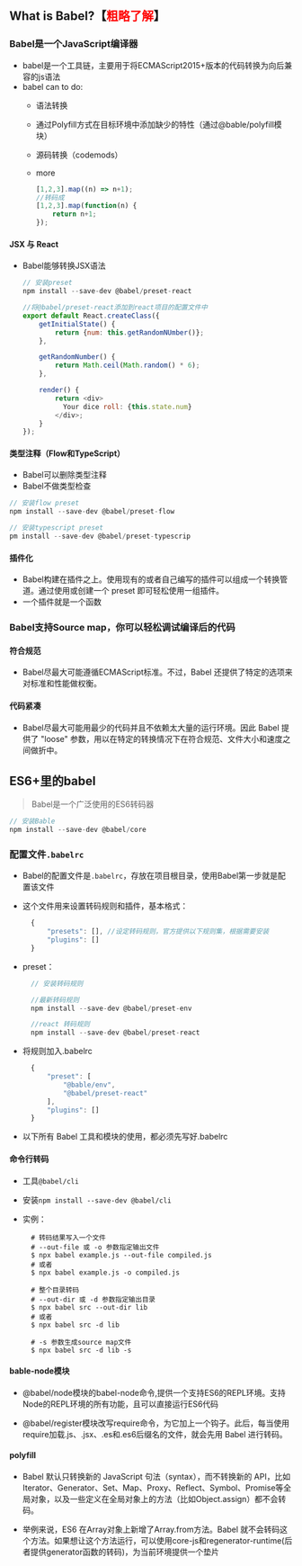 ## What is Babel?【<span style="color: red;">粗略了解</span>】

### Babel是一个JavaScript编译器
- babel是一个工具链，主要用于将ECMAScript2015+版本的代码转换为向后兼容的js语法
- babel can to do:
  - 语法转换
  - 通过Polyfill方式在目标环境中添加缺少的特性（通过@bable/polyfill模块）
  - 源码转换（codemods）
  - more

    ```js
    [1,2,3].map((n) => n+1);
    //转码成
    [1,2,3].map(function(n) {
        return n+1;
    });
    ```

#### JSX 与 React
- Babel能够转换JSX语法

  ```js
  // 安装preset
  npm install --save-dev @babel/preset-react

  //将@babel/preset-react添加到react项目的配置文件中
  export default React.createClass({
      getInitialState() {
          return {num: this.getRandomNUmber()};
      },

      getRandomNumber() {
          return Math.ceil(Math.random() * 6);
      },

      render() {
          return <div>
            Your dice roll: {this.state.num}
          </div>;
      }
  });
  ```

#### 类型注释（Flow和TypeScript）
- Babel可以删除类型注释
- Babel不做类型检查

```js
// 安装flow preset
npm install --save-dev @babel/preset-flow

// 安装typescript preset
pm install --save-dev @babel/preset-typescrip
```

#### 插件化
- Babel构建在插件之上。使用现有的或者自己编写的插件可以组成一个转换管道。通过使用或创建一个 preset 即可轻松使用一组插件。
- 一个插件就是一个函数

### Babel支持Source map，你可以轻松调试编译后的代码

#### 符合规范
- Babel尽最大可能遵循ECMAScript标准。不过，Babel 还提供了特定的选项来对标准和性能做权衡。

#### 代码紧凑
- Babel尽最大可能用最少的代码并且不依赖太大量的运行环境。因此 Babel 提供了 "loose" 参数，用以在特定的转换情况下在符合规范、文件大小和速度之间做折中。


## ES6+里的babel

> Babel是一个广泛使用的ES6转码器

```js
// 安装Bable
npm install --save-dev @babel/core
```

### 配置文件```.babelrc```
- Babel的配置文件是```.babelrc```，存放在项目根目录，使用Babel第一步就是配置该文件
- 这个文件用来设置转码规则和插件，基本格式：
  ```js
    {
        "presets": [], //设定转码规则，官方提供以下规则集，根据需要安装
        "plugins": []
    }
  ```

- preset：
  ```js
    // 安装转码规则

    //最新转码规则
    npm install --save-dev @babel/preset-env

    //react 转码规则
    npm install --save-dev @babel/preset-react
  ```

- 将规则加入.babelrc
  ```js
    {
        "preset": [
            "@bable/env",
            "@babel/preset-react"
        ],
        "plugins": []
    }
  ```

- 以下所有 Babel 工具和模块的使用，都必须先写好.babelrc

#### 命令行转码
- 工具```@babel/cli```
- 安装```npm install --save-dev @babel/cli```
- 实例：
  
  ```shell
    # 转码结果写入一个文件
    # --out-file 或 -o 参数指定输出文件
    $ npx babel example.js --out-file compiled.js
    # 或者
    $ npx babel example.js -o compiled.js

    # 整个目录转码
    # --out-dir 或 -d 参数指定输出目录
    $ npx babel src --out-dir lib
    # 或者
    $ npx babel src -d lib

    # -s 参数生成source map文件
    $ npx babel src -d lib -s
  ```

#### bable-node模块
- @babel/node模块的babel-node命令,提供一个支持ES6的REPL环境。支持Node的REPL环境的所有功能，且可以直接运行ES6代码

- @babel/register模块改写require命令，为它加上一个钩子。此后，每当使用require加载.js、.jsx、.es和.es6后缀名的文件，就会先用 Babel 进行转码。

#### polyfill
- Babel 默认只转换新的 JavaScript 句法（syntax），而不转换新的 API，比如Iterator、Generator、Set、Map、Proxy、Reflect、Symbol、Promise等全局对象，以及一些定义在全局对象上的方法（比如Object.assign）都不会转码。

- 举例来说，ES6 在Array对象上新增了Array.from方法。Babel 就不会转码这个方法。如果想让这个方法运行，可以使用core-js和regenerator-runtime(后者提供generator函数的转码)，为当前环境提供一个垫片